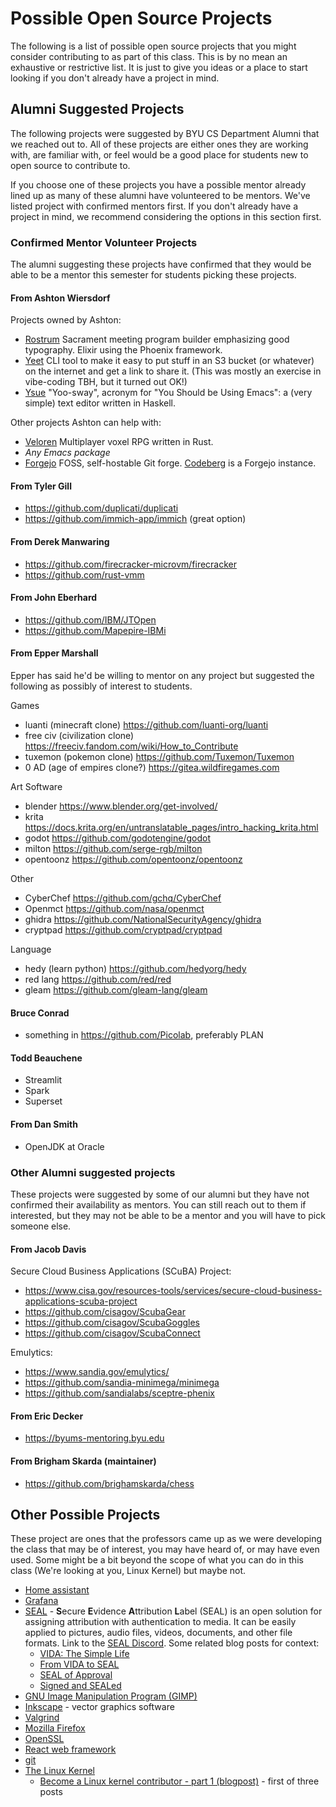 # Possible Open Source Projects 
The following is a list of possible open source projects that you might consider contributing to as part of this class.  This is by no mean an exhaustive or restrictive list.  It is just to give you ideas or a place to start looking if you don't already have a project in mind.

## Alumni Suggested Projects
The following projects were suggested by BYU CS Department Alumni that we reached out to.  All of these projects are either ones they are working with, are familiar with, or feel would be a good place for students new to open source to contribute to.

If you choose one of these projects you have a possible mentor already lined up as many of these alumni have volunteered to be mentors.  We've listed project with confirmed mentors first. If you don't already have a project in mind, we recommend considering the options in this section first.

### Confirmed Mentor Volunteer Projects
The alumni suggesting these projects have confirmed that they would be able to be a mentor this semester for students picking these projects.

#### From Ashton Wiersdorf

Projects owned by Ashton:

* [Rostrum](https://codeberg.org/ashton314/rostrum) Sacrament meeting program builder emphasizing good typography.   Elixir using the Phoenix framework.
* [Yeet](https://codeberg.org/ashton314/yeet) CLI tool to make it easy to put stuff in an S3 bucket (or whatever) on the internet and get a link to share it. (This was  mostly an exercise in vibe-coding TBH, but it turned out OK!)
* [Ysue](https://codeberg.org/ashton314/ysue) "Yoo-sway", acronym for "You Should be Using Emacs": a (very simple) text editor written in Haskell.

Other projects Ashton can help with:

* [Veloren](https://gitlab.com/veloren/veloren/) Multiplayer voxel RPG written in Rust.
* *Any Emacs package*
* [Forgejo](https://forgejo.org/) FOSS, self-hostable Git forge. [Codeberg](https://codeberg.org) is a Forgejo instance.

#### From Tyler Gill

* https://github.com/duplicati/duplicati
* https://github.com/immich-app/immich (great option)

#### From Derek Manwaring

* https://github.com/firecracker-microvm/firecracker
* https://github.com/rust-vmm


#### From John Eberhard

* https://github.com/IBM/JTOpen
* https://github.com/Mapepire-IBMi

#### From Epper Marshall
Epper has said he'd be willing to mentor on any project but suggested the following as possibly of interest to students.

Games

* luanti (minecraft clone) https://github.com/luanti-org/luanti
* free civ (civilization clone) https://freeciv.fandom.com/wiki/How_to_Contribute
* tuxemon (pokemon clone) https://github.com/Tuxemon/Tuxemon
* 0 AD (age of empires clone?) https://gitea.wildfiregames.com

Art Software

* blender https://www.blender.org/get-involved/
* krita https://docs.krita.org/en/untranslatable_pages/intro_hacking_krita.html
* godot https://github.com/godotengine/godot
* milton https://github.com/serge-rgb/milton
* opentoonz https://github.com/opentoonz/opentoonz

Other

* CyberChef https://github.com/gchq/CyberChef
* Openmct https://github.com/nasa/openmct
* ghidra https://github.com/NationalSecurityAgency/ghidra
* cryptpad https://github.com/cryptpad/cryptpad

Language

* hedy (learn python) https://github.com/hedyorg/hedy
* red lang https://github.com/red/red
* gleam https://github.com/gleam-lang/gleam

#### Bruce Conrad

* something in https://github.com/Picolab, preferably PLAN

#### Todd Beauchene

* Streamlit
* Spark
* Superset

#### From Dan Smith

* OpenJDK at Oracle

### Other Alumni suggested projects
These projects were suggested by some of our alumni but they have not confirmed their availability as mentors.  You can still reach out to them if interested, but they may not be able to be a mentor and you will have to pick someone else.

#### From Jacob Davis

Secure Cloud Business Applications (SCuBA) Project: 

* https://www.cisa.gov/resources-tools/services/secure-cloud-business-applications-scuba-project
* https://github.com/cisagov/ScubaGear
* https://github.com/cisagov/ScubaGoggles
* https://github.com/cisagov/ScubaConnect

Emulytics: 

* https://www.sandia.gov/emulytics/
* https://github.com/sandia-minimega/minimega
* https://github.com/sandialabs/sceptre-phenix

#### From Eric Decker

* https://byums-mentoring.byu.edu

#### From Brigham Skarda (maintainer)

* https://github.com/brighamskarda/chess


## Other Possible Projects
These project are ones that the professors came up as we were developing the class that may be of interest, you may have heard of, or may have even used.  Some might be a bit beyond the scope of what you can do in this class (We're looking at you, Linux Kernel) but maybe not.

* [Home assistant](https://www.home-assistant.io/integrations/)
* [Grafana](https://grafana.com/docs/grafana/latest/developers/contribute/)
* [SEAL](https://signmydata.com/?about) - **S**ecure **E**vidence **A**ttribution **L**abel (SEAL) is an open solution for assigning attribution with authentication to media. It can be easily applied to pictures, audio files, videos, documents, and other file formats. Link to the [SEAL Discord](https://discord.gg/qWt4krtTPD). Some related blog posts for context:
  * [VIDA: The Simple Life](https://www.hackerfactor.com/blog/index.php?/archives/1028-VIDA-The-Simple-Life.html)
  * [From VIDA to SEAL](https://www.hackerfactor.com/blog/index.php?/archives/1044-From-VIDA-to-SEAL.html)
  * [SEAL of Approval](https://www.hackerfactor.com/blog/index.php?/archives/1049-SEAL-of-Approval.html)
  * [Signed and SEALed](https://www.hackerfactor.com/blog/index.php?/archives/1050-Signed-and-SEALed.html)
* [GNU Image Manipulation Program (GIMP)](https://www.gimp.org/)
* [Inkscape](https://inkscape.org/) - vector graphics software
* [Valgrind](https://valgrind.org/)
* [Mozilla Firefox](https://mozilla.org)
* [OpenSSL](https://github.com/openssl/openssl)
* [React web framework](https://react.dev/)
* [git](https://git-scm.com/)
* [The Linux Kernel](https://github.com/torvalds/linux)
  * [Become a Linux kernel contributor - part 1 (blogpost)](https://hackerbikepacker.com/kernel-contributor-1) - first of three posts

